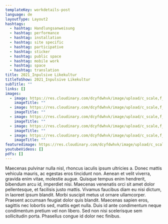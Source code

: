 ```yaml
---
templateKey: workdetails-post
language: de
layoutType: Layout2
hashtags:
  - hashtag: Handlungsanweisung
  - hashtag: performance
  - hashtag: installation
  - hashtag: site specific
  - hashtag: participative
  - hashtag: sticker
  - hashtag: public space
  - hashtag: mobile work
  - hashtag: space
  - hashtag: translation
title: 2021_Inpulsive Likekultur
titleToShow: 2021_Inpulsive Likekultur
subTitle: ""
links: []
images:
  - image: https://res.cloudinary.com/dcyfdwhvk/image/upload/c_scale,f_auto,q_100,w_2400/v1628764107/ILK_01_xbds2q.jpg
    imageTitle: ""
  - image: https://res.cloudinary.com/dcyfdwhvk/image/upload/c_scale,f_auto,q_100,w_2400/v1628764116/ILK_06_slamfv.jpg
    imageTitle: ""
  - image: https://res.cloudinary.com/dcyfdwhvk/image/upload/c_scale,f_auto,q_100,w_2400/v1628764115/P3130160_ijqhql.jpg
    imageTitle: ""
  - image: https://res.cloudinary.com/dcyfdwhvk/image/upload/c_scale,f_auto,q_100,w_2400/v1628764112/ILK_05_1_rectz2.jpg
    imageTitle: ""
  - image: https://res.cloudinary.com/dcyfdwhvk/image/upload/c_scale,f_auto,q_100,w_2400/v1628764115/P3130160_ijqhql.jpg
    imageTitle: ""
featuredimage: https://res.cloudinary.com/dcyfdwhvk/image/upload/c_scale,f_auto,q_100,w_2400/v1628764111/ILK_07_dpx020.jpg
youtubeVideos: []
pdfs: []
---
```



Maecenas pulvinar nulla nisl, rhoncus iaculis ipsum ultricies a. Donec mattis vehicula mauris, ac egestas eros tincidunt non. Aenean et velit viverra, gravida enim vitae, molestie augue. Quisque tempus enim hendrerit, bibendum arcu id, imperdiet nisi. Maecenas venenatis orci sit amet dolor pellentesque, et facilisis justo mattis. Vivamus faucibus diam eu nisi dictum, in laoreet ipsum blandit. Morbi suscipit metus ut ornare ullamcorper. Praesent accumsan feugiat dolor quis blandit. Maecenas sapien eros, sagittis nec lobortis sed, mattis eget nulla. Duis id ante condimentum neque condimentum pretium vel non libero. Sed non nisi scelerisque sem sollicitudin porta. Phasellus congue id dolor nec finibus.